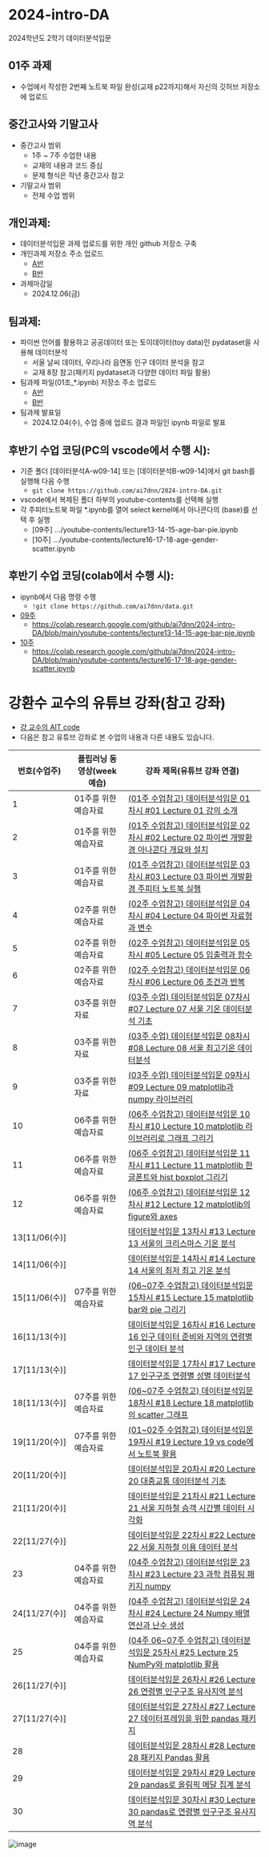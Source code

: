 # 2024-intro-DA
2024학년도 2학기 데이터분석입문

## 01주 과제
- 수업에서 작성한 2번째 노트북 파일 완성(교재 p22까지)해서 자신의 깃허브 저장소에 업로드

## 중간고사와 기말고사
- 중간고사 범위
  - 1주 ~ 7주 수업한 내용
  - 교재의 내용과 코드 중심
  - 문제 형식은 작년 중간고사 참고
- 기말고사 범위
  - 전체 수업 범위

## 개인과제: 
- 데이터분석입문 과제 업로드를 위한 개인 github 저장소 구축
- 개인과제 저장소 주소 업로드
  - [A반](https://docs.google.com/spreadsheets/d/1hRgCxRkFdKhrIo5c5qnsGunaJq_mH8cs6JIQtLiDRCA/edit?usp=sharing)
  - [B반](https://docs.google.com/spreadsheets/d/1ndag50BsTJcVbgx57lczKzh5j5AxHOFcKCo_NOM3lVU/edit?usp=sharing)
- 과제마감일
  - 2024.12.06(금)
 
## 팀과제: 
- 파이썬 언어를 활용하고 공공데이터 또는 토이데이터(toy data)인 pydataset을 사용해 데이터분석
  - 서울 날씨 데이터, 우리나라 읍면동 인구 데이터 분석을 참고 
  - 교재 8장 참고(패키지 pydataset과 다양한 데이터 파일 활용) 
- 팀과제 파일(01조_*.ipynb) 저장소 주소 업로드
  - [A반](https://docs.google.com/spreadsheets/d/1hRgCxRkFdKhrIo5c5qnsGunaJq_mH8cs6JIQtLiDRCA/edit?usp=sharing)
  - [B반](https://docs.google.com/spreadsheets/d/1ndag50BsTJcVbgx57lczKzh5j5AxHOFcKCo_NOM3lVU/edit?usp=sharing)
- 팀과제 발표일
  - 2024.12.04(수), 수업 중에 업로드 결과 파일인 ipynb 파일로 발표


## 후반기 수업 코딩(PC의 vscode에서 수행 시): 
- 기준 폴더 [데이터분석A-w09-14] 또는 [데이터분석B-w09-14]에서 git bash를 실행해 다음 수행
  - `git clone https://github.com/ai7dnn/2024-intro-DA.git` 
- vscode에서 복제된 폴더 하부의 youtube-contents를 선택해 실행
- 각 주피터노트북 파일 *.ipynb를 열어 select kernel에서 아나콘다의 (base)를 선택 후 실행 
  - [09주] .../youtube-contents/lecture13-14-15-age-bar-pie.ipynb
  - [10주] .../youtube-contents/lecture16-17-18-age-gender-scatter.ipynb

## 후반기 수업 코딩(colab에서 수행 시): 
- ipynb에서 다음 명령 수행 
  - `!git clone https://github.com/ai7dnn/data.git` 
- [09주](https://colab.research.google.com/github/ai7dnn/2024-intro-DA/blob/main/youtube-contents/lecture13-14-15-age-bar-pie.ipynb)
  - https://colab.research.google.com/github/ai7dnn/2024-intro-DA/blob/main/youtube-contents/lecture13-14-15-age-bar-pie.ipynb
- [10주](https://colab.research.google.com/github/ai7dnn/2024-intro-DA/blob/main/youtube-contents/lecture16-17-18-age-gender-scatter.ipynb)
  - https://colab.research.google.com/github/ai7dnn/2024-intro-DA/blob/main/youtube-contents/lecture16-17-18-age-gender-scatter.ipynb


# 강환수 교수의 유튜브 강좌(참고 강좌)
- [걍 교수의 AIT code](https://youtu.be/D-JcJGuCq-M)
- 다음은 참고 유튜브 강좌로 본 수업의 내용과 다른 내용도 있습니다. 

| 번호(수업주) | 플립러닝 동영상(week 예습) | 강좌 제목(유튜브 강좌 연결) |
| ---- | --- | ---------------------------- |
| 1 |  01주를 위한 예습자료 | [(01주 수업참고) 데이터분석입문 01차시 #01 Lecture 01 강의 소개](https://youtu.be/D-JcJGuCq-M) |
| 2	|  01주를 위한 예습자료 | [(01주 수업참고) 데이터분석입문 02차시 #02 Lecture 02 파이썬 개발환경 아나콘다 개요와 설치](https://youtu.be/XXpNFumRAzM) | 
| 3 |  01주를 위한 예습자료 | [(01주 수업참고) 데이터분석입문 03차시 #03 Lecture 03 파이썬 개발환경 주피터 노트북 실행](https://youtu.be/6kvsAKJSYSo) | 
| 4	|  02주를 위한 예습자료 | [(02주 수업참고) 데이터분석입문 04차시 #04 Lecture 04 파이썬 자료형과 변수](https://youtu.be/2zcTI_8z0uo) | 
| 5	|  02주를 위한 예습자료 | [(02주 수업참고) 데이터분석입문 05차시 #05 Lecture 05 입출력과 함수](https://youtu.be/Y6ith7gNPYA) | 
| 6	|  02주를 위한 예습자료 | [(02주 수업참고) 데이터분석입문 06차시 #06 Lecture 06 조건과 반복](https://youtu.be/-FD8OIwt36A) | 
| 7	|  03주를 위한 자료 | [(03주 수업) 데이터분석입문 07차시 #07 Lecture 07 서울 기온 데이터분석 기초](https://youtu.be/UJhjPJVCEZY) |
| 8	|  03주를 위한 자료 | [(03주 수업) 데이터분석입문 08차시 #08 Lecture 08 서울 최고기온 데이터분석](https://youtu.be/A3KpatkfSNI) |
| 9	|  03주를 위한 자료 | [(03주 수업) 데이터분석입문 09차시 #09 Lecture 09 matplotlib과 numpy 라이브러리](https://youtu.be/wLEa-DKybTI) |
| 10|  06주를 위한 예습자료 | [(06주 수업참고) 데이터분석입문 10차시 #10 Lecture 10 matplotlib 라이브러리로 그래프 그리기](https://youtu.be/aIkYWmZPBpo) |
| 11|  06주를 위한 예습자료 | [(06주 수업참고) 데이터분석입문 11차시 #11 Lecture 11 matplotlib 한글폰트와 hist boxplot 그리기](https://youtu.be/Wml-Lu5hjg0) |
| 12|  06주를 위한 예습자료 | [(06주 수업참고) 데이터분석입문 12차시 #12 Lecture 12 matplotlib의 figure와 axes](https://youtu.be/i8LqM7LqIIU) |
| 13[11/06(수)]|  | [데이터분석입문 13차시 #13 Lecture 13 서울의 크리스마스 기온 분석](https://youtu.be/w17qxQ2H04k) |
| 14[11/06(수)]|  | [데이터분석입문 14차시 #14 Lecture 14 서울의 최저 최고 기온 분석](https://youtu.be/rPJwN4dV494) |
| 15[11/06(수)]|  07주를 위한 예습자료 | [(06~07주 수업참고) 데이터분석입문 15차시 #15 Lecture 15 matplotlib bar와 pie 그리기](https://youtu.be/gS_yU6_h_hY) |
| 16[11/13(수)]|  | [데이터분석입문 16차시 #16 Lecture 16 인구 데이터 준비와 지역의 연령별 인구 데이터 분석](https://youtu.be/AyPjbrC08AE) |
| 17[11/13(수)]|  | [데이터분석입문 17차시 #17 Lecture 17 인구구조 연령별 성별 데이터분석](https://youtu.be/yKoxVpmNVbg) |
| 18[11/13(수)]|  07주를 위한 예습자료 | [(06~07주 수업참고) 데이터분석입문 18차시 #18 Lecture 18 matplotlib의 scatter 그래프](https://youtu.be/5Hez96r6kP8) |
| 19[11/20(수)]|  07주를 위한 예습자료 | [(01~02주 수업참고) 데이터분석입문 19차시 #19 Lecture 19 vs code에서 노트북 활용](https://youtu.be/PLugUysV0II) |
| 20[11/20(수)]|  | [데이터분석입문 20차시 #20 Lecture 20 대중교통 데이터분석 기초](https://youtu.be/r-SMWqGalHI) |
| 21[11/20(수)]|  | [데이터분석입문 21차시 #21 Lecture 21 서울 지하철 승객 시간별 데이터 시각화](https://youtu.be/qzBeKtaoyLs) |
| 22[11/27(수)]|  | [데이터분석입문 22차시 #22 Lecture 22 서울 지하철 이용 데이터 분석](https://youtu.be/MInvQWePmH0) |
| 23|  04주를 위한 예습자료 | [(04주 수업참고) 데이터분석입문 23차시 #23 Lecture 23 과학 컴퓨팅 패키지 numpy](https://youtu.be/fCt4HGeGHu8) |
| 24[11/27(수)]|  04주를 위한 예습자료 | [(04주 수업참고) 데이터분석입문 24차시 #24 Lecture 24 Numpy 배열 연산과 난수 생성](https://youtu.be/7Im8ThMzbhA) |
| 25|  04주를 위한 예습자료 | [(04주 06~07주 수업참고) 데이터분석입문 25차시 #25 Lecture 25 NumPy와 matplotlib 활용](https://youtu.be/DqepjjCnezU) |
| 26[11/27(수)]|  | [데이터분석입문 26차시 #26 Lecture 26 연령별 인구구조 유사지역 분석](https://youtu.be/Bgly3Cgxh8g) |
| 27[11/27(수)]|  | [데이터분석입문 27차시 #27 Lecture 27 데이터프레임을 위한 pandas 패키지](https://youtu.be/Z1re9KZ4GV4) |
| 28|  | [데이터분석입문 28차시 #28 Lecture 28 패키지 Pandas 활용](https://youtu.be/ohWCB_cnStY) |
| 29|  | [데이터분석입문 29차시 #29 Lecture 29 pandas로 올림픽 메달 집계 분석](https://youtu.be/VWX71kSUqIk) |
| 30|  | [데이터분석입문 30차시 #30 Lecture 30 pandas로 연령별 인구구조 유사지역 분석](https://youtu.be/ZwJDJzUYroE) |

![image](https://github.com/user-attachments/assets/c4bc448b-03bd-433c-951f-e046e680e5a6)
